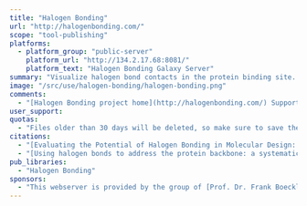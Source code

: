 ```yaml
---
title: "Halogen Bonding"
url: "http://halogenbonding.com/"
scope: "tool-publishing"
platforms:
  - platform_group: "public-server"
    platform_url: "http://134.2.17.68:8081/"
    platform_text: "Halogen Bonding Galaxy Server"
summary: "Visualize halogen bond contacts in the protein binding site. Analyze a protein binding site for halogen bonding hotspots. Evaluate halogen contacts with the protein backbone using the scoring function XBScore."
image: "/src/use/halogen-bonding/halogen-bonding.png"
comments:
  - "[Halogen Bonding project home](http://halogenbonding.com/) Supports visualizations (halogen bond spheres) for: the protein backbone (spherical scans and planar scans), methionine, and histidine."
user_support:
quotas:
  - "Files older than 30 days will be deleted, so make sure to save the results to your hard drive."
citations:
  - "[Evaluating the Potential of Halogen Bonding in Molecular Design: Automated Scaffold Decoration Using the New Scoring Function XBScore](https://doi.org/10.1021/ci5007118), Markus O. Zimmermann, Andreas Lange, and Frank M. Boeckler *Journal of Chemical Information and Modeling* 2015 55 (3), 687-699 DOI:10.1021/ci5007118"
  - "[Using halogen bonds to address the protein backbone: a systematic evaluation](https://doi.org/10.1007/s10822-012-9592-8), Rainer Wilcken, Markus O. Zimmermann, Andreas Lange, Stefan Zahn, and Frank M. Boeckler *J. Comput. Aided Mol. Des.* 2012, 26 (8), 935-945. DOI:10.1007/s10822-012-9592-8"
pub_libraries:
  - "Halogen Bonding"
sponsors:
  - "This webserver is provided by the group of [Prof. Dr. Frank Boeckler (University of Tuebingen, Germany)](http://www.mnf.uni-tuebingen.de/fachbereiche/pharmazie-und-biochemie/pharmazie/pharmazeutische-chemie/prof-dr-f-boeckler.html)"
---
```

